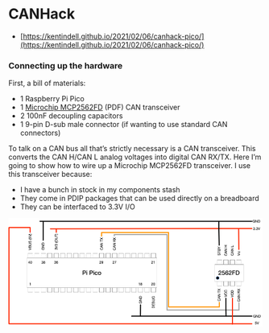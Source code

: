 # CANHack

* [https://kentindell.github.io/2021/02/06/canhack-pico/](https://kentindell.github.io/2021/02/06/canhack-pico/)



### Connecting up the hardware <a id="connecting-up-the-hardware"></a>

First, a bill of materials:

* 1 Raspberry Pi Pico
* 1 [Microchip MCP2562FD](https://ww1.microchip.com/downloads/en/DeviceDoc/20005284A.pdf) \(PDF\) CAN transceiver
* 2 100nF decoupling capacitors
* 1 9-pin D-sub male connector \(if wanting to use standard CAN connectors\)

To talk on a CAN bus all that’s strictly necessary is a CAN transceiver. This converts the CAN H/CAN L analog voltages into digital CAN RX/TX. Here I’m going to show how to wire up a Microchip MCP2562FD transceiver. I use this transceiver because:

* I have a bunch in stock in my components stash
* They come in PDIP packages that can be used directly on a breadboard
* They can be interfaced to 3.3V I/O

![](../../.gitbook/assets/grafik%20%282%29.png)




